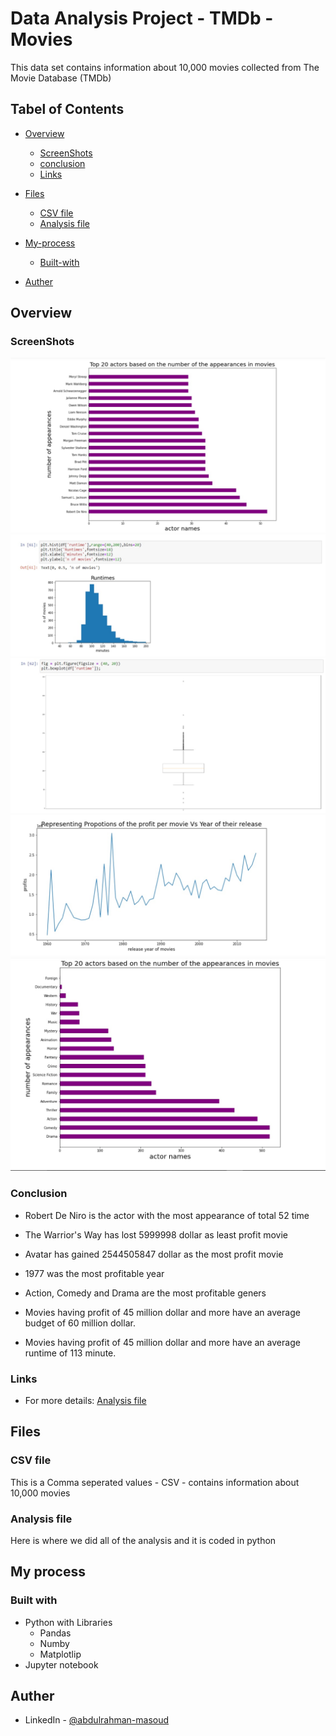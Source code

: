 # Data Analysis Project - TMDb - Movies

This data set contains information about 10,000 movies collected from The Movie Database (TMDb)

## Tabel of Contents 
- [Overview](#overview)
    - [ScreenShots](#screenshots)
    - [conclusion](#conclusion)
    - [Links](#links)
- [Files](#files)  

    - [CSV file](#csv-file)
    - [Analysis file](#pyhon)
- [My-process](#my-process)
    - [Built-with](#built-with)
- [Auther](#Auther)


## Overview

### ScreenShots

![](Screenshots/photo_2022-07-20_17-21-07.jpg)
![](Screenshots/photo_2022-07-20_17-21-18.jpg)
![](Screenshots/photo_2022-07-20_17-21-23.jpg)
![](Screenshots/photo_2022-07-20_17-21-28.jpg)
![](Screenshots/photo_2022-07-20_17-21-33.jpg)

### Conclusion
- Robert De Niro is the actor with the most appearance of total 52 time

- The Warrior's Way has lost 5999998 dollar as least profit movie

- Avatar has gained 2544505847 dollar as the most profit movie

- 1977 was the most profitable year

- Action, Comedy and Drama are the most profitable geners

- Movies having profit of 45 million dollar and more have an average budget of 60 million dollar.

- Movies having profit of 45 million dollar and more have an average runtime of 113 minute.

### Links

- For more details: [Analysis file](https://github.com/abduelrahmanemad/TMDP_movies_analysis/blob/main/Data_Analysis_Project.ipynb)

## Files

### CSV file
This is a Comma seperated values - CSV - contains information about 10,000 movies
### Analysis file
Here is where we did all of the analysis and it is coded in python
## My process
### Built with
- Python with Libraries
    - Pandas
    - Numby
    - Matplotlip
- Jupyter notebook



## Auther 
- LinkedIn - [@abdulrahman-masoud](https://www.linkedin.com/in/abdulrahman-masoud-a73504234/)